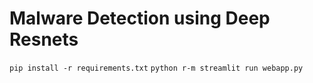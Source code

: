 # Malware Detection using Deep Resnets

`pip install -r requirements.txt`
`python r-m streamlit run webapp.py`